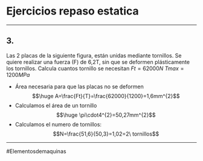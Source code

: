 # Ejercicios repaso estatica
---
## 3. 
Las 2 placas de la siguiente figura, están unidas mediante tornillos. Se quiere realizar una fuerza (F) de 6,2T, sin que se deformen plásticamente los tornillos. Calcula cuantos tornillo se necesitan
$Ft=62000N$
$Tmax=1200MPa$

- Área necesaria para que las placas no se deformen
$$\huge A=\frac{Ft}{T}=\frac{62000}{1200}=1,6mm^{2}$$
- Calculamos el área de un tornillo$$\huge \pi\cdot4^{2}=50,27mm^{2}$$
- Calculamos el numero de tornillos:
$$N=\frac{51,6}{50,3}=1,02=2\ tornillos$$
---
#Elementosdemaquinas 